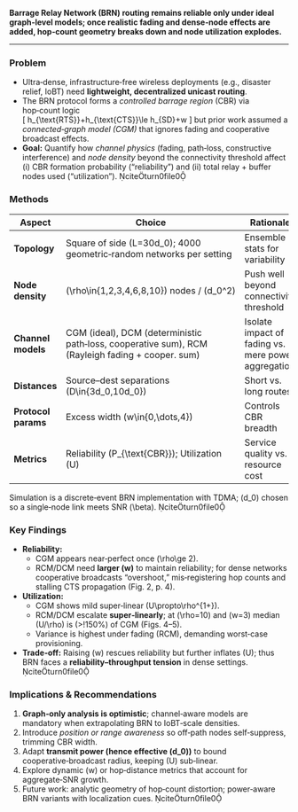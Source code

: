**Barrage Relay Network (BRN) routing remains reliable only under ideal graph‑level models; once realistic fading and dense‑node effects are added, hop‑count geometry breaks down and node utilization explodes.**

---

### Problem  
- Ultra‑dense, infrastructure‑free wireless deployments (e.g., disaster relief, IoBT) need **lightweight, decentralized unicast routing**.  
- The BRN protocol forms a *controlled barrage region* (CBR) via hop‑count logic  
  \[
  h_{\text{RTS}}+h_{\text{CTS}}\le h_{SD}+w
  \]
  but prior work assumed a *connected‑graph model (CGM)* that ignores fading and cooperative broadcast effects.  
- **Goal:** Quantify how *channel physics* (fading, path‑loss, constructive interference) and *node density* beyond the connectivity threshold affect (i) CBR formation probability (“reliability”) and (ii) total relay + buffer nodes used (“utilization”). citeturn0file0  

### Methods  
| Aspect | Choice | Rationale |  
|---|---|---|  
| **Topology** | Square of side \(L=30d_0\); 4000 geometric‑random networks per setting | Ensemble stats for variability |  
| **Node density** | \(\rho\in\{1,2,3,4,6,8,10\}\) nodes / \(d_0^2\) | Push well beyond connectivity threshold |  
| **Channel models** | CGM (ideal), DCM (deterministic path‑loss, cooperative sum), RCM (Rayleigh fading + cooper. sum) | Isolate impact of fading vs. mere power aggregation |  
| **Distances** | Source–dest separations \(D\in\{3d_0,10d_0\}\) | Short vs. long routes |  
| **Protocol params** | Excess width \(w\in\{0,\dots,4\}\) | Controls CBR breadth |  
| **Metrics** | Reliability \(P_{\text{CBR}}\); Utilization \(U\) | Service quality vs. resource cost |  

Simulation is a discrete‑event BRN implementation with TDMA; \(d_0\) chosen so a single‑node link meets SNR \(\beta\). citeturn0file0  

### Key Findings  
- **Reliability:**  
  * CGM appears near‑perfect once \(\rho\ge 2\).  
  * RCM/DCM need **larger \(w\)** to maintain reliability; for dense networks cooperative broadcasts “overshoot,” mis‑registering hop counts and stalling CTS propagation (Fig. 2, p. 4).  
- **Utilization:**  
  * CGM shows mild super‑linear \(U\propto\rho^{1+}\).  
  * RCM/DCM escalate **super‑linearly**; at \(\rho=10\) and \(w=3\) median \(U/\rho\) is \(>\!150\%\) of CGM (Figs. 4–5).  
  * Variance is highest under fading (RCM), demanding worst‑case provisioning.  
- **Trade‑off:** Raising \(w\) rescues reliability but further inflates \(U\); thus BRN faces a **reliability–throughput tension** in dense settings.  
citeturn0file0  

### Implications & Recommendations  
1. **Graph‑only analysis is optimistic**; channel‑aware models are mandatory when extrapolating BRN to IoBT‑scale densities.  
2. Introduce *position or range awareness* so off‑path nodes self‑suppress, trimming CBR width.  
3. Adapt **transmit power (hence effective \(d_0\))** to bound cooperative‑broadcast radius, keeping \(U\) sub‑linear.  
4. Explore dynamic \(w\) or hop‑distance metrics that account for aggregate‑SNR growth.  
5. Future work: analytic geometry of hop‑count distortion; power‑aware BRN variants with localization cues. citeturn0file0
